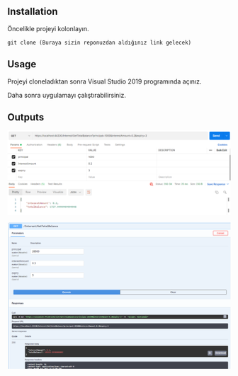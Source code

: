 ## Installation
Öncelikle projeyi kolonlayın.

```
git clone (Buraya sizin reponuzdan aldığınız link gelecek)
```

## Usage
Projeyi cloneladıktan sonra Visual Studio 2019 programında açınız.

Daha sonra uygulamayı çalıştırabilirsiniz.


## Outputs
![Postman Çıktısı](odev1-postman.png)


![Swagger Çıktısı](odev1-swagger.png)
